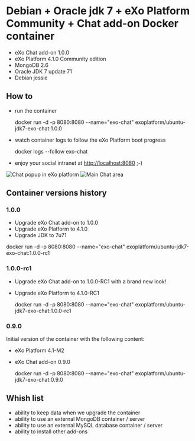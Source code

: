 # Debian + Oracle jdk 7 + eXo Platform Community + Chat add-on Docker container

* eXo Chat add-on 1.0.0
* eXo Platform 4.1.0 Community edition
* MongoDB 2.6
* Oracle JDK 7 update 71
* Debian jessie

## How to

* run the container


    docker run -d -p 8080:8080 --name="exo-chat" exoplatform/ubuntu-jdk7-exo-chat:1.0.0

* watch container logs to follow the eXo Platform boot progress


    docker logs --follow exo-chat


* enjoy your social intranet at [http://localhost:8080]() ;-)

![Chat popup in eXo platform](img/chat-popup.jpg "Chat popup in eXo platform")
![Main Chat area](img/chat-main.jpg "Main Chat area")

## Container versions history

### 1.0.0

* Upgrade eXo Chat add-on to 1.0.0
* Upgrade eXo Platform to 4.1.0
* Upgrade JDK to 7u71


docker run -d -p 8080:8080 --name="exo-chat" exoplatform/ubuntu-jdk7-exo-chat:1.0.0-rc1

### 1.0.0-rc1

* Upgrade eXo Chat add-on to 1.0.0-RC1 with a brand new look!
* Upgrade eXo Platform to 4.1.0-RC1


    docker run -d -p 8080:8080 --name="exo-chat" exoplatform/ubuntu-jdk7-exo-chat:1.0.0-rc1

### 0.9.0

Initial version of the container with the following content:
* eXo Platform 4.1-M2
* eXo Chat add-on 0.9.0


    docker run -d -p 8080:8080 --name="exo-chat" exoplatform/ubuntu-jdk7-exo-chat:0.9.0

## Whish list

* ability to keep data when we upgrade the container
* ability to use an external MongoDB container / server
* ability to use an external MySQL database container / server
* ability to install other add-ons
